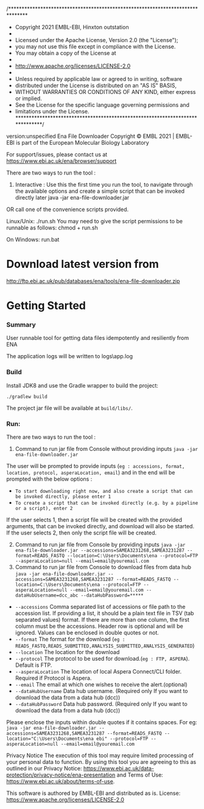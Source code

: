 /*******************************************************************************

* Copyright 2021 EMBL-EBI, Hinxton outstation
*
* Licensed under the Apache License, Version 2.0 (the "License");
* you may not use this file except in compliance with the License.
* You may obtain a copy of the License at
*
* http://www.apache.org/licenses/LICENSE-2.0
*
* Unless required by applicable law or agreed to in writing, software
* distributed under the License is distributed on an "AS IS" BASIS,
* WITHOUT WARRANTIES OR CONDITIONS OF ANY KIND, either express or implied.
* See the License for the specific language governing permissions and
* limitations under the License.
  ******************************************************************************/

version:unspecified Ena File Downloader Copyright © EMBL 2021 | EMBL-EBI is part of the European Molecular Biology
Laboratory

For support/issues, please contact us at https://www.ebi.ac.uk/ena/browser/support

There are two ways to run the tool :

1. Interactive : Use this the first time you run the tool, to navigate through the available options and create a simple
   script that can be invoked directly later java -jar ena-file-downloader.jar

OR call one of the convenience scripts provided.

Linux/Unix:
./run.sh You may need to give the script permissions to be runnable as follows:
chmod + run.sh

On Windows:
run.bat

# Download latest version from

http://ftp.ebi.ac.uk/pub/databases/ena/tools/ena-file-downloader.zip

# Getting Started

### Summary

User runnable tool for getting data files idempotently and resiliently from ENA

The application logs will be written to logs\app.log

### Build

Install JDK8 and use the Gradle wrapper to build the project:

    ./gradlew build

The project jar file will be available at `build/libs/`.

### Run:

There are two ways to run the tool :

1. Command to run jar file from Console without providing inputs `java -jar ena-file-downloader.jar`

The user will be prompted to provide inputs  (`eg : accessions, format, location, protocol, asperaLocation, email`) and
in the end will be prompted with the below options :

* `To start downloading right now, and also create a script that can be invoked directly, please enter 1`
* `To create a script that can be invoked directly (e.g. by a pipeline or a script), enter 2`

If the user selects 1, then a script file will be created with the provided arguments, that can be invoked
directly, and download will also be started. If the user selects 2, then only the script file will be created.

2. Command to run jar file from Console by providing inputs `java -jar ena-file-downloader.jar --accessions=SAMEA3231268,SAMEA3231287 --format=READS_FASTQ --location=C:\Users\Documents\ena --protocol=FTP --asperaLocation=null --email=email@youremail.com`
3. Command to run jar file from Console to download files from data hub
   `java -jar ena-file-downloader.jar --accessions=SAMEA3231268,SAMEA3231287 --format=READS_FASTQ --location=C:\Users\Documents\ena --protocol=FTP --asperaLocation=null --email=email@youremail.com --dataHubUsername=dcc_abc --dataHubPassword=*****`

* `--accessions` Comma separated list of accessions or file path to the accession list. If providing a list, it should
  be a plain text file in TSV (tab separated values) format. If there are more than one column, the first column must be
  the accessions. Header row is optional and will be ignored. Values can be enclosed in double quotes or not.
* `--format` The format for the download (`eg : READS_FASTQ,READS_SUBMITTED,ANALYSIS_SUBMITTED,ANALYSIS_GENERATED`)
* `--location` The location for the download
* `--protocol` The protocol to be used for download.(`eg : FTP, ASPERA`). Default is FTP.
* `--asperaLocation` The location of local Aspera Connect/CLI folder. Required if Protocol is Aspera.
* `--email` The email at which one wishes to receive the alert.(optional)
* `--dataHubUsername` Data hub username. (Required only If you want to download the data from a data hub (dcc))
* `--dataHubPassword` Data hub password. (Required only If you want to download the data from a data hub (dcc))

Please enclose the inputs within double quotes if it contains spaces. For eg:
`java -jar ena-file-downloader.jar --accessions=SAMEA3231268,SAMEA3231287 --format=READS_FASTQ --location="C:\Users\Documents\ena ebi" --protocol=FTP --asperaLocation=null --email=email@youremail.com`

Privacy Notice The execution of this tool may require limited processing of your personal data to function. By using
this tool you are agreeing to this as outlined in our Privacy
Notice: https://www.ebi.ac.uk/data-protection/privacy-notice/ena-presentation
and Terms of Use: https://www.ebi.ac.uk/about/terms-of-use.

This software is authored by EMBL-EBI and distributed as is. License: https://www.apache.org/licenses/LICENSE-2.0
